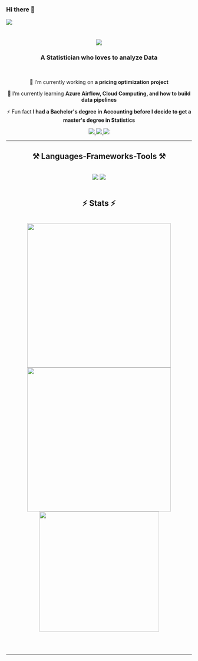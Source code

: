 ### Hi there 👋

<!--
**Karene123/Karene123** is a ✨ _special_ ✨ repository because its `README.md` (this file) appears on your GitHub profile.



Here are some ideas to get you started:

- 🔭 I’m currently working on ...
- 🌱 I’m currently learning ...
- 👯 I’m looking to collaborate on ...
- 🤔 I’m looking for help with ...
- 💬 Ask me about ...
- 📫 How to reach me: .
- 😄 Pronouns: ...
- ⚡ Fun fact: ...
-->

<img align="center" src="https://visitor-badge.laobi.icu/badge?page_id=Karene123.Karene123" />

<h1 align="center">
    <img src="https://readme-typing-svg.herokuapp.com/?font=Righteous&size=35&center=true&vCenter=true&width=500&height=70&duration=4000&lines=Hi+There!+👋;+I'm+Karene+!+Nice+to+Meet+you+!;" />
</h1>

<h3 align="center">A Statistician who loves to analyze Data </h3>

<br/>

<div align="center">
 
 🔭 I’m currently working on **a pricing optimization project**
 
 🌱 I’m currently learning **Azure Airflow, Cloud Computing, and how to build data pipelines**

⚡ Fun fact **I had a Bachelor's degree in Accounting before I decide to get a master's degree in Statistics**

 </div>
 
<div align="center"> 
  <a href="mailto:kmatokanana448@gmail.com">
    <img src="https://img.shields.io/badge/Gmail-333333?style=for-the-badge&logo=gmail&logoColor=red" />
  </a>
  <a href="https://www.linkedin.com/in/matoka-nana-karene-cecilia/" target="_blank">
    <img src="https://img.shields.io/badge/LinkedIn-0077B5?style=for-the-badge&logo=linkedin&logoColor=white" target="_blank" />
  </a>
  <a href="https://salesp07.github.io" target="_blank">
     <img src="https://img.shields.io/badge/Portfolio-FF5722?style=for-the-badge&logo=todoist&logoColor=white" target="_blank" /> <!-- sqlite, safari, google-chrome are other good icon options -->
  </a>
</div>

 <hr/>
 
<h2 align="center">⚒️ Languages-Frameworks-Tools ⚒️</h2>
<br/>
<div align="center">
    <img src="https://skillicons.dev/icons?i=bootstrap,html,github,git,r" />
    <img src="https://skillicons.dev/icons?i=python,pandas, numpy, dplyr, plotly, mysql" /><br>
</div>

<br/>

<h2 align="center">⚡ Stats ⚡</h2>
<br>
<div align=center>
  <img width=390 src="https://streak-stats.demolab.com" />
  <img width=390 src="https://github-readme-stats.vercel.app" />
  <br/>
  <img width=325 align="center" src="https://github-readme-stats.vercel.app" />
</div>

<br/><br/>

<hr/>

<br/>
